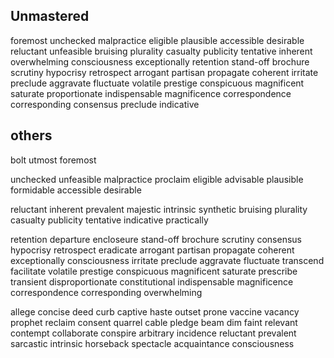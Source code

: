 ## Unmastered
foremost unchecked malpractice eligible plausible accessible desirable reluctant unfeasible
bruising plurality casualty publicity tentative inherent overwhelming consciousness exceptionally
retention stand-off brochure scrutiny hypocrisy retrospect arrogant partisan propagate
coherent irritate preclude aggravate fluctuate volatile prestige conspicuous magnificent
saturate proportionate indispensable magnificence correspondence corresponding consensus preclude
indicative

## others
bolt utmost foremost

unchecked unfeasible malpractice proclaim eligible advisable plausible formidable accessible desirable 

reluctant inherent prevalent majestic intrinsic synthetic bruising plurality casualty
publicity tentative indicative practically

retention departure encloseure stand-off brochure scrutiny consensus hypocrisy 
retrospect eradicate arrogant partisan propagate coherent exceptionally consciousness
irritate preclude aggravate fluctuate transcend facilitate volatile prestige
conspicuous magnificent saturate prescribe transient disproportionate
constitutional indispensable magnificence correspondence corresponding overwhelming 

allege concise deed curb captive haste outset prone vaccine vacancy prophet reclaim consent quarrel
cable pledge beam dim faint relevant contempt collaborate conspire arbitrary incidence reluctant
prevalent sarcastic intrinsic horseback spectacle acquaintance consciousness